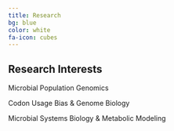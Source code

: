 ```yaml
---
title: Research
bg: blue
color: white
fa-icon: cubes
---
```


## **Research** **Interests**


<p><i class="fa fa-check-square" aria-hidden="true"></i> Microbial Population Genomics </p>

<p><i class="fa fa-check-square" aria-hidden="true"></i> Codon Usage Bias & Genome Biology </p>

<p><i class="fa fa-check-square" aria-hidden="true"></i> Microbial Systems Biology & Metabolic Modeling</p>
